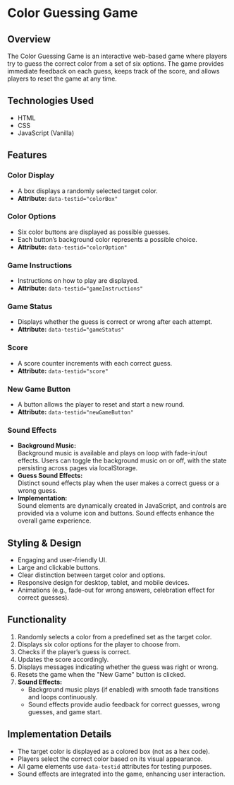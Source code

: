 # Color Guessing Game

## Overview
The Color Guessing Game is an interactive web-based game where players try to guess the correct color from a set of six options. The game provides immediate feedback on each guess, keeps track of the score, and allows players to reset the game at any time.

## Technologies Used
- HTML
- CSS
- JavaScript (Vanilla)

## Features

### Color Display
- A box displays a randomly selected target color.
- **Attribute:** `data-testid="colorBox"`

### Color Options
- Six color buttons are displayed as possible guesses.
- Each button’s background color represents a possible choice.
- **Attribute:** `data-testid="colorOption"`

### Game Instructions
- Instructions on how to play are displayed.
- **Attribute:** `data-testid="gameInstructions"`

### Game Status
- Displays whether the guess is correct or wrong after each attempt.
- **Attribute:** `data-testid="gameStatus"`

### Score
- A score counter increments with each correct guess.
- **Attribute:** `data-testid="score"`

### New Game Button
- A button allows the player to reset and start a new round.
- **Attribute:** `data-testid="newGameButton"`

### Sound Effects
- **Background Music:**  
  Background music is available and plays on loop with fade-in/out effects. Users can toggle the background music on or off, with the state persisting across pages via localStorage.
- **Guess Sound Effects:**  
  Distinct sound effects play when the user makes a correct guess or a wrong guess.
- **Implementation:**  
  Sound elements are dynamically created in JavaScript, and controls are provided via a volume icon and buttons. Sound effects enhance the overall game experience.

## Styling & Design
- Engaging and user-friendly UI.
- Large and clickable buttons.
- Clear distinction between target color and options.
- Responsive design for desktop, tablet, and mobile devices.
- Animations (e.g., fade-out for wrong answers, celebration effect for correct guesses).

## Functionality
1. Randomly selects a color from a predefined set as the target color.
2. Displays six color options for the player to choose from.
3. Checks if the player’s guess is correct.
4. Updates the score accordingly.
5. Displays messages indicating whether the guess was right or wrong.
6. Resets the game when the "New Game" button is clicked.
7. **Sound Effects:**  
   - Background music plays (if enabled) with smooth fade transitions and loops continuously.
   - Sound effects provide audio feedback for correct guesses, wrong guesses, and game start.

## Implementation Details
- The target color is displayed as a colored box (not as a hex code).
- Players select the correct color based on its visual appearance.
- All game elements use `data-testid` attributes for testing purposes.
- Sound effects are integrated into the game, enhancing user interaction.
